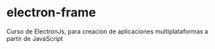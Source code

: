 # electron-frame
Curso de ElectronJs, para creacion de aplicaciones multiplataformas a partir de JavaScript
